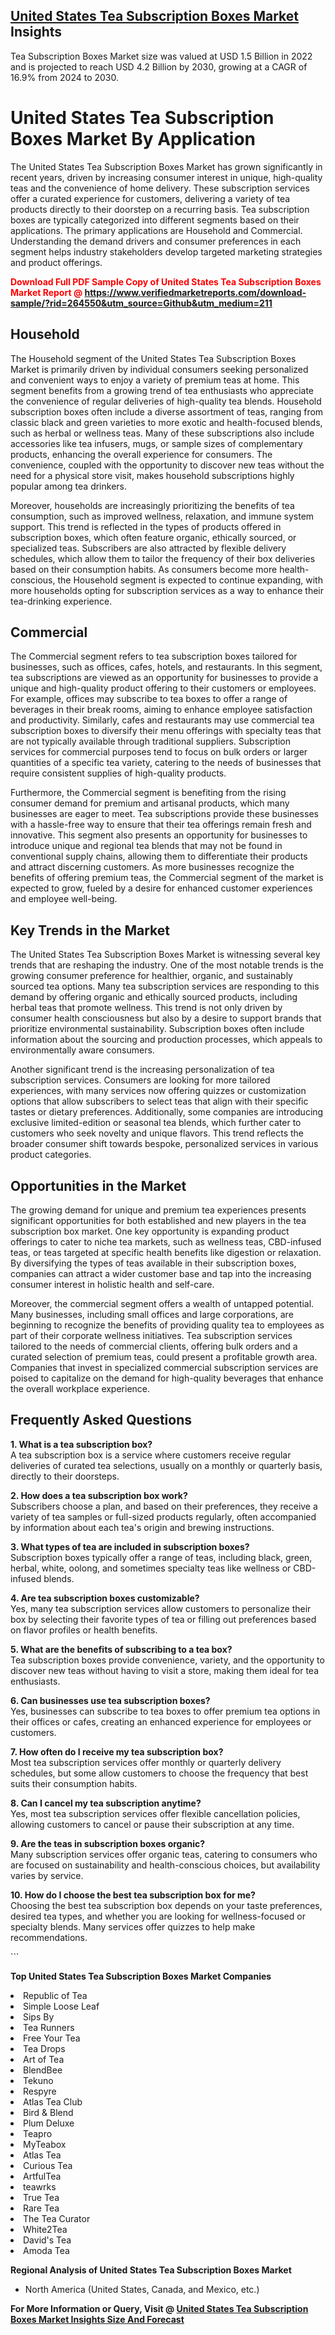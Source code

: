 <h2><a href="https://www.verifiedmarketreports.com/download-sample/?rid=264550&amp;utm_source=Github&amp;utm_medium=211" target="_blank">United States Tea Subscription Boxes Market</a> Insights</h2><p>Tea Subscription Boxes Market size was valued at USD 1.5 Billion in 2022 and is projected to reach USD 4.2 Billion by 2030, growing at a CAGR of 16.9% from 2024 to 2030.</p><p><h1>United States Tea Subscription Boxes Market By Application</h1><p>The United States Tea Subscription Boxes Market has grown significantly in recent years, driven by increasing consumer interest in unique, high-quality teas and the convenience of home delivery. These subscription services offer a curated experience for customers, delivering a variety of tea products directly to their doorstep on a recurring basis. Tea subscription boxes are typically categorized into different segments based on their applications. The primary applications are Household and Commercial. Understanding the demand drivers and consumer preferences in each segment helps industry stakeholders develop targeted marketing strategies and product offerings. <strong><p><span class=""><span style="color: #ff0000;"><strong>Download Full PDF Sample Copy of United States Tea Subscription Boxes Market Report</strong> @ </span><a href="https://www.verifiedmarketreports.com/download-sample/?rid=264550&amp;utm_source=Github&amp;utm_medium=211" target="_blank">https://www.verifiedmarketreports.com/download-sample/?rid=264550&amp;utm_source=Github&amp;utm_medium=211</a></span></p></strong></p><h2>Household</h2><p>The Household segment of the United States Tea Subscription Boxes Market is primarily driven by individual consumers seeking personalized and convenient ways to enjoy a variety of premium teas at home. This segment benefits from a growing trend of tea enthusiasts who appreciate the convenience of regular deliveries of high-quality tea blends. Household subscription boxes often include a diverse assortment of teas, ranging from classic black and green varieties to more exotic and health-focused blends, such as herbal or wellness teas. Many of these subscriptions also include accessories like tea infusers, mugs, or sample sizes of complementary products, enhancing the overall experience for consumers. The convenience, coupled with the opportunity to discover new teas without the need for a physical store visit, makes household subscriptions highly popular among tea drinkers.<p>Moreover, households are increasingly prioritizing the benefits of tea consumption, such as improved wellness, relaxation, and immune system support. This trend is reflected in the types of products offered in subscription boxes, which often feature organic, ethically sourced, or specialized teas. Subscribers are also attracted by flexible delivery schedules, which allow them to tailor the frequency of their box deliveries based on their consumption habits. As consumers become more health-conscious, the Household segment is expected to continue expanding, with more households opting for subscription services as a way to enhance their tea-drinking experience.</p><h2>Commercial</h2><p>The Commercial segment refers to tea subscription boxes tailored for businesses, such as offices, cafes, hotels, and restaurants. In this segment, tea subscriptions are viewed as an opportunity for businesses to provide a unique and high-quality product offering to their customers or employees. For example, offices may subscribe to tea boxes to offer a range of beverages in their break rooms, aiming to enhance employee satisfaction and productivity. Similarly, cafes and restaurants may use commercial tea subscription boxes to diversify their menu offerings with specialty teas that are not typically available through traditional suppliers. Subscription services for commercial purposes tend to focus on bulk orders or larger quantities of a specific tea variety, catering to the needs of businesses that require consistent supplies of high-quality products.<p>Furthermore, the Commercial segment is benefiting from the rising consumer demand for premium and artisanal products, which many businesses are eager to meet. Tea subscriptions provide these businesses with a hassle-free way to ensure that their tea offerings remain fresh and innovative. This segment also presents an opportunity for businesses to introduce unique and regional tea blends that may not be found in conventional supply chains, allowing them to differentiate their products and attract discerning customers. As more businesses recognize the benefits of offering premium teas, the Commercial segment of the market is expected to grow, fueled by a desire for enhanced customer experiences and employee well-being.</p><h2>Key Trends in the Market</h2><p>The United States Tea Subscription Boxes Market is witnessing several key trends that are reshaping the industry. One of the most notable trends is the growing consumer preference for healthier, organic, and sustainably sourced tea options. Many tea subscription services are responding to this demand by offering organic and ethically sourced products, including herbal teas that promote wellness. This trend is not only driven by consumer health consciousness but also by a desire to support brands that prioritize environmental sustainability. Subscription boxes often include information about the sourcing and production processes, which appeals to environmentally aware consumers.<p>Another significant trend is the increasing personalization of tea subscription services. Consumers are looking for more tailored experiences, with many services now offering quizzes or customization options that allow subscribers to select teas that align with their specific tastes or dietary preferences. Additionally, some companies are introducing exclusive limited-edition or seasonal tea blends, which further cater to customers who seek novelty and unique flavors. This trend reflects the broader consumer shift towards bespoke, personalized services in various product categories.</p><h2>Opportunities in the Market</h2><p>The growing demand for unique and premium tea experiences presents significant opportunities for both established and new players in the tea subscription box market. One key opportunity is expanding product offerings to cater to niche tea markets, such as wellness teas, CBD-infused teas, or teas targeted at specific health benefits like digestion or relaxation. By diversifying the types of teas available in their subscription boxes, companies can attract a wider customer base and tap into the increasing consumer interest in holistic health and self-care.<p>Moreover, the commercial segment offers a wealth of untapped potential. Many businesses, including small offices and large corporations, are beginning to recognize the benefits of providing quality tea to employees as part of their corporate wellness initiatives. Tea subscription services tailored to the needs of commercial clients, offering bulk orders and a curated selection of premium teas, could present a profitable growth area. Companies that invest in specialized commercial subscription services are poised to capitalize on the demand for high-quality beverages that enhance the overall workplace experience.</p><h2>Frequently Asked Questions</h2><p><strong>1. What is a tea subscription box?</strong><br>A tea subscription box is a service where customers receive regular deliveries of curated tea selections, usually on a monthly or quarterly basis, directly to their doorsteps.</p><p><strong>2. How does a tea subscription box work?</strong><br>Subscribers choose a plan, and based on their preferences, they receive a variety of tea samples or full-sized products regularly, often accompanied by information about each tea's origin and brewing instructions.</p><p><strong>3. What types of tea are included in subscription boxes?</strong><br>Subscription boxes typically offer a range of teas, including black, green, herbal, white, oolong, and sometimes specialty teas like wellness or CBD-infused blends.</p><p><strong>4. Are tea subscription boxes customizable?</strong><br>Yes, many tea subscription services allow customers to personalize their box by selecting their favorite types of tea or filling out preferences based on flavor profiles or health benefits.</p><p><strong>5. What are the benefits of subscribing to a tea box?</strong><br>Tea subscription boxes provide convenience, variety, and the opportunity to discover new teas without having to visit a store, making them ideal for tea enthusiasts.</p><p><strong>6. Can businesses use tea subscription boxes?</strong><br>Yes, businesses can subscribe to tea boxes to offer premium tea options in their offices or cafes, creating an enhanced experience for employees or customers.</p><p><strong>7. How often do I receive my tea subscription box?</strong><br>Most tea subscription services offer monthly or quarterly delivery schedules, but some allow customers to choose the frequency that best suits their consumption habits.</p><p><strong>8. Can I cancel my tea subscription anytime?</strong><br>Yes, most tea subscription services offer flexible cancellation policies, allowing customers to cancel or pause their subscription at any time.</p><p><strong>9. Are the teas in subscription boxes organic?</strong><br>Many subscription services offer organic teas, catering to consumers who are focused on sustainability and health-conscious choices, but availability varies by service.</p><p><strong>10. How do I choose the best tea subscription box for me?</strong><br>Choosing the best tea subscription box depends on your taste preferences, desired tea types, and whether you are looking for wellness-focused or specialty blends. Many services offer quizzes to help make recommendations.</p>```</p><p><strong>Top United States Tea Subscription Boxes Market Companies</strong></p><div data-test-id=""><p><li>Republic of Tea</li><li> Simple Loose Leaf</li><li> Sips By</li><li> Tea Runners</li><li> Free Your Tea</li><li> Tea Drops</li><li> Art of Tea</li><li> BlendBee</li><li> Tekuno</li><li> Respyre</li><li> Atlas Tea Club</li><li> Bird & Blend</li><li> Plum Deluxe</li><li> Teapro</li><li> MyTeabox</li><li> Atlas Tea</li><li> Curious Tea</li><li> ArtfulTea</li><li> teawrks</li><li> True Tea</li><li> Rare Tea</li><li> The Tea Curator</li><li> White2Tea</li><li> David's Tea</li><li> Amoda Tea</li></p><div><strong>Regional Analysis of&nbsp;United States Tea Subscription Boxes Market</strong></div><ul><li dir="ltr"><p dir="ltr">North America&nbsp;(United States, Canada, and Mexico, etc.)</p></li></ul><p><strong>For More Information or Query, Visit @&nbsp;</strong><strong><a href="https://www.verifiedmarketreports.com/product/tea-subscription-boxes-market/?utm_source=Github&amp;utm_medium=211" target="_blank">United States Tea Subscription Boxes Market Insights Size And Forecast</a></strong></p></div>

